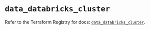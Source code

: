 # `data_databricks_cluster`

Refer to the Terraform Registry for docs: [`data_databricks_cluster`](https://registry.terraform.io/providers/databricks/databricks/1.36.0/docs/data-sources/cluster).
